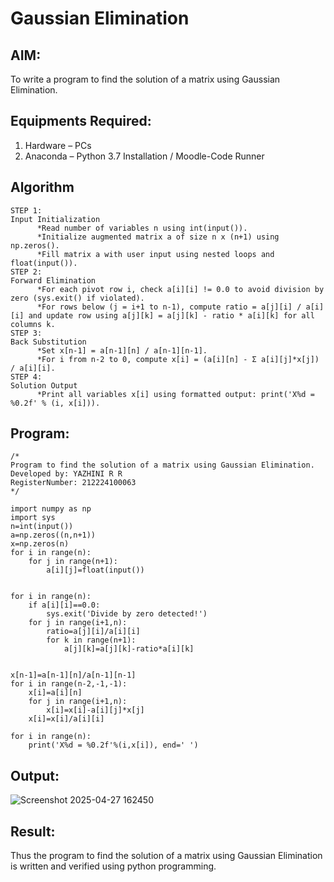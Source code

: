 # Gaussian Elimination

## AIM:
To write a program to find the solution of a matrix using Gaussian Elimination.

## Equipments Required:
1. Hardware – PCs
2. Anaconda – Python 3.7 Installation / Moodle-Code Runner

## Algorithm
```
STEP 1:
Input Initialization
      *Read number of variables n using int(input()).
      *Initialize augmented matrix a of size n x (n+1) using np.zeros().
      *Fill matrix a with user input using nested loops and float(input()).
STEP 2:
Forward Elimination
      *For each pivot row i, check a[i][i] != 0.0 to avoid division by zero (sys.exit() if violated).
      *For rows below (j = i+1 to n-1), compute ratio = a[j][i] / a[i][i] and update row using a[j][k] = a[j][k] - ratio * a[i][k] for all columns k.
STEP 3:
Back Substitution
      *Set x[n-1] = a[n-1][n] / a[n-1][n-1].
      *For i from n-2 to 0, compute x[i] = (a[i][n] - Σ a[i][j]*x[j]) / a[i][i].
STEP 4:
Solution Output
      *Print all variables x[i] using formatted output: print('X%d = %0.2f' % (i, x[i])).
```
## Program:
```
/*
Program to find the solution of a matrix using Gaussian Elimination.
Developed by: YAZHINI R R
RegisterNumber: 212224100063
*/
```
```
import numpy as np
import sys
n=int(input())
a=np.zeros((n,n+1))
x=np.zeros(n)
for i in range(n):
    for j in range(n+1):
        a[i][j]=float(input())
        
        
for i in range(n):
    if a[i][i]==0.0:
        sys.exit('Divide by zero detected!')
    for j in range(i+1,n):
        ratio=a[j][i]/a[i][i]
        for k in range(n+1):
            a[j][k]=a[j][k]-ratio*a[i][k]
            
            
x[n-1]=a[n-1][n]/a[n-1][n-1]
for i in range(n-2,-1,-1):
    x[i]=a[i][n]
    for j in range(i+1,n):
        x[i]=x[i]-a[i][j]*x[j]
    x[i]=x[i]/a[i][i]

for i in range(n):
    print('X%d = %0.2f'%(i,x[i]), end=' ')
```

## Output:
![Screenshot 2025-04-27 162450](https://github.com/user-attachments/assets/de7e259b-7647-4867-b394-c55e60efca59)



## Result:
Thus the program to find the solution of a matrix using Gaussian Elimination is written and verified using python programming.

